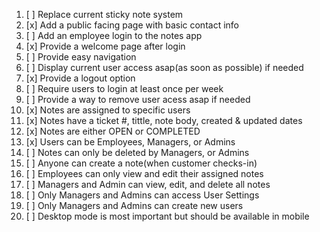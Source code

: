 1. [ ] Replace current sticky note system
2. [x] Add a public facing page with basic contact info
3. [ ] Add an employee login to the notes app
4. [x] Provide a welcome page after login
5. [ ] Provide easy navigation
6. [ ] Display current user access asap(as soon as possible) if needed
7. [x] Provide a logout option
8. [ ] Require users to login at least once per week
9. [ ] Provide a way to remove user acess asap if needed
10. [x] Notes are assigned to specific users
11. [x] Notes have a ticket #, tittle, note body, created & updated dates
12. [x] Notes are either OPEN or COMPLETED
13. [x] Users can be Employees, Managers, or Admins
14. [ ] Notes can only be deleted by Managers, or Admins
15. [ ] Anyone can create a note(when customer checks-in)
16. [ ] Employees can only view and edit their assigned notes
17. [ ] Managers and Admin can view, edit, and delete all notes
18. [ ] Only Managers and Admins can access User Settings
19. [ ] Only Managers and Admins can create new users
20. [ ] Desktop mode is most important but should be available in mobile
